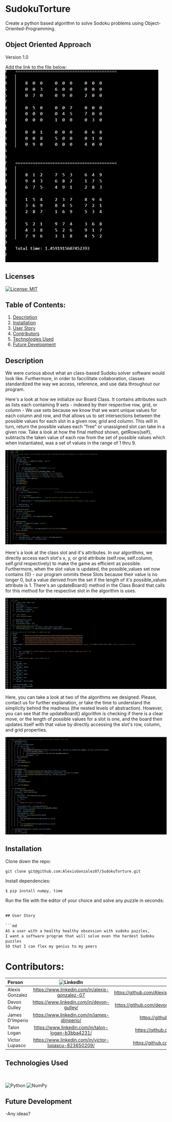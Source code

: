 # SudokuTorture
Create a python based algorithm to solve Sodoku problems using Object-Oriented-Programming.

##  Object Oriented Approach
Version 1.0  

Add the link to the file below:
<img src="./assets/hardestpuzzle.png" alt="drawing" height="600"/>

## Licenses
[![License: MIT](https://img.shields.io/badge/License-MIT-yellow.svg)](https://opensource.org/licenses/MIT)


## Table of Contents:
1. [Description](#description)
2. [Installation](#installation)
3. [User Story](#user-story)
4. [Contributors](#contributors)
5. [Technologies Used](#technologies-used)
6. [Future Development](#future-development)
## Description
We were curious about what an class-based Sudoku solver software would look like. Furthermore, in order to faccilitate collaboration, classes standardized the way we access, reference, and use data throughout our program.

Here's a look at how we initialize our Board Class. It contains attributes such as lists each containing 9 sets - indexed by their respective row, grid, or column - We use sets because we know that we want unique values for each column and row, and that allows us to set intersections between the possible values for each slot in a given row, grid and column. This will in turn, return the possible values each "free" or unassigned slot can take in a given row. Take a look at how the final method shown, getRows(self), subtracts the taken value of each row from the set of possible values which when instantiated, was a set of values in the range of 1 thru 9.

![Class Board](./assets/Class_Board.png)

Here's a look at the class slot and it's attributes. In our algorithms, we directly access each slot's x, y, or grid attribute (self.row, self.column, self.grid respectively) to make the game as efficient as possible. Furthermore, when the slot value is updated, the possible_values set now contains {0} - our program ommits these Slots because their value is no longer 0, but a value derived from the set if the length of it's possible_values attribute is 1. There's an updateBoard() method in the Class Board that calls for this method for the respective slot in the algorithm is uses. 

![Class Slot](./assets/Class_slot_and_game_function.png)


Here, you can take a look at two of the algorithms we designed. Please, contact us for further explanation, or take the time to understand the simplicity behind the madness (the nested levels of abstraction). However, you can see that the updateBoard() algorithm is checking if there is a clear move, or the length of possible values for a slot is one, and the board then updates itself with that value by directly accessing the slot's row, column, and grid properties.

![Two Algos](./assets/Class_board_algorithms.png)

## Installation
Clone down the repo:
```
git clone git@github.com:AlexisGonzalez07/SudokuTorture.git
```
Install dependencies:
```
$ pip install numpy, time
```
Run the file with the editor of your choice and solve any puzzle in seconds:
```

## User Story

```md
AS a user with a healthy healthy obsession with sudoku puzzles,
I want a software program that will solve even the hardest Sudoku puzzles
SO that I can flex my genius to my peers
```

# Contributors:

| Person      | ![LinkedIn](https://img.shields.io/badge/linkedin-%230077B5.svg?style=for-the-badge&logo=linkedin&logoColor=white) | ![GitHub](https://img.shields.io/badge/github-%23121011.svg?style=for-the-badge&logo=github&logoColor=white)     |
| :---        |    :----:   |          ---: |
| Alexis Gonzalez      | https://www.linkedin.com/in/alexis-gonzalez-07       |  https://github.com/AlexisGonzalez07   |
| Devon Gulley   | https://www.linkedin.com/in/devon-gulley/        |https://github.com/devongulley1602    |
| James D'Imperio     | https://www.linkedin.com/in/james-dimperio/       | https://github.com/jgd78   |
| Talon Logan   | https://www.linkedin.com/in/talon-logan-b3bba4231/        | https://github.com/aologan      |
| Victor Lupasco    | https://www.linkedin.com/in/victor-lupascu-823650209/       | https://github.com/vitokwolf   |


## Technologies Used
<br>

![Python](https://img.shields.io/badge/python-3670A0?style=for-the-badge&logo=python&logoColor=ffdd54) 
![NumPy](https://img.shields.io/badge/numpy-%23013243.svg?style=for-the-badge&logo=numpy&logoColor=white)

## Future Development
-Any ideas?